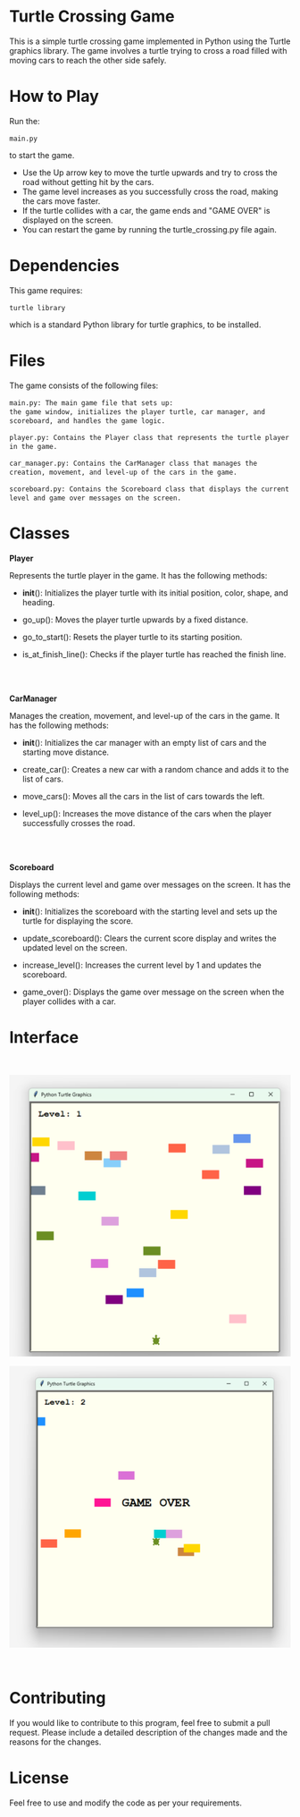 # Turtle Crossing Game
This is a simple turtle crossing game implemented in Python using the Turtle graphics library. The game involves a turtle trying to cross a road filled with moving cars to reach the other side safely.

# How to Play
Run the:
~~~
main.py
~~~
to start the game.  

* Use the Up arrow key to move the turtle upwards and try to cross the road without getting hit by the cars.  
* The game level increases as you successfully cross the road, making the cars move faster.  
* If the turtle collides with a car, the game ends and "GAME OVER" is displayed on the screen.  
* You can restart the game by running the turtle_crossing.py file again.  

# Dependencies
This game requires:
~~~
turtle library
~~~
which is a standard Python library for turtle graphics, to be installed.

# Files
The game consists of the following files:
~~~
main.py: The main game file that sets up:
the game window, initializes the player turtle, car manager, and scoreboard, and handles the game logic.  
~~~
~~~
player.py: Contains the Player class that represents the turtle player in the game.  
~~~
~~~
car_manager.py: Contains the CarManager class that manages the creation, movement, and level-up of the cars in the game.  
~~~
~~~
scoreboard.py: Contains the Scoreboard class that displays the current level and game over messages on the screen.  
~~~

# Classes


**Player**   

Represents the turtle player in the game. It has the following methods:

* __init__(): Initializes the player turtle with its initial position, color, shape, and heading.  

* go_up(): Moves the player turtle upwards by a fixed distance.  

* go_to_start(): Resets the player turtle to its starting position.  

* is_at_finish_line(): Checks if the player turtle has reached the finish line.  

<br>
<br>

**CarManager**  

Manages the creation, movement, and level-up of the cars in the game. It has the following methods:  

* __init__(): Initializes the car manager with an empty list of cars and the starting move distance.  

* create_car(): Creates a new car with a random chance and adds it to the list of cars.  

* move_cars(): Moves all the cars in the list of cars towards the left.  

* level_up(): Increases the move distance of the cars when the player successfully crosses the road.  
 
<br> 
<br>  
  
**Scoreboard**  

Displays the current level and game over messages on the screen. It has the following methods:  

* __init__(): Initializes the scoreboard with the starting level and sets up the turtle for displaying the score.  

* update_scoreboard(): Clears the current score display and writes the updated level on the screen.  

* increase_level(): Increases the current level by 1 and updates the scoreboard.  

* game_over(): Displays the game over message on the screen when the player collides with a car.  


# Interface 

<br>

![Turtle Crossing Game](https://github.com/filosoho/Turtle-Crossing-Game/blob/318466586fc12eb5b6571a307d3a7b6daee3581c/1.png) 

![Turtle Crossing Game](https://github.com/filosoho/Turtle-Crossing-Game/blob/318466586fc12eb5b6571a307d3a7b6daee3581c/2.png) 


<br>

# Contributing
If you would like to contribute to this program, feel free to submit a pull request. Please include a detailed description of the changes made and the reasons for the changes.

# License
Feel free to use and modify the code as per your requirements.  
